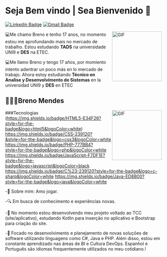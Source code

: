 #  Seja Bem vindo | Sea Bienvenido 👋

[![Linkedin Badge](https://img.shields.io/badge/-LinkedIn-blue?style=flat-square&logo=Linkedin&logoColor=white&link=https://www.linkedin.com/in/breno-mendes-moura-1b11341a2/)](https://www.linkedin.com/in/breno-mendes-moura-1b11341a2/)
[![Gmail Badge](https://img.shields.io/badge/-Gmail-c14438?style=flat-square&logo=Gmail&logoColor=white&link=mailto:bmoura.profissional@gmail.com)](mailto:bmoura.profissional@gmail.com)

<img align="right" alt="GIF" height="160px" src="https://media.giphy.com/media/3o7aCTQr3cdC1bXWi4/giphy.gif"/>

💻Me chamo Breno e tenho 17 anos, no momento estou me aprofundando mais no mercado de trabalho. Estou estudando **TADS** na universidade UNI9 e **DES** na ETEC.


💻Me llamo Breno y tengo 17 años, por momiento intento adentrar un poco más en lo mercado de trabajo. Ahora estoy estudiando **Técnico en Analise y Desenvolvimento de Sistemas** en la universidad UNI9 y **DES** en ETEC







## 👨🏻‍💻Breno Mendes

  
  


  

<img align="right" alt="GIF" height="160px" src="https://media.giphy.com/media/1yk0v6WtCinP5Ptz6G/giphy.gif"/>



###Tecnologias
(https://img.shields.io/badge/HTML5-E34F26?style=for-the-badge&logo=html5&logoColor=white)
https://img.shields.io/badge/CSS-239120?&style=for-the-badge&logo=css3&logoColor=white
https://img.shields.io/badge/PHP-777BB4?style=for-the-badge&logo=php&logoColor=white
https://img.shields.io/badge/JavaScript-F7DF1E?style=for-the-badge&logo=javascript&logoColor=black
https://img.shields.io/badge/C%23-239120?style=for-the-badge&logo=c-sharp&logoColor=white
https://img.shields.io/badge/Java-ED8B00?style=for-the-badge&logo=java&logoColor=white



-💬 Sobre mim: Amo jogar.

-🔍 Em busca de conhecimento e experiências novas.

-📡 No momento estou desenvolvendo meu projeto voltado ao TCC (site/aplicativo), estudando Kotlin para inserção no aplicativo e Bootstrap para criação do site.

-📡 Focado no desenvolvimento e planejamento de novas soluções de software utilizando linguagens como C#, Java e PHP. Além disso, estou em constante aprendizado nas áreas de BI e Cultura DevOps. Espanhol e Português são idiomas frequentemente utilizados no meu cotidiano.!
